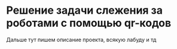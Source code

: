 # Решение задачи слежения за роботами с помощью qr-кодов

Дальше тут пишем описание проекта, всякую лабуду и тд